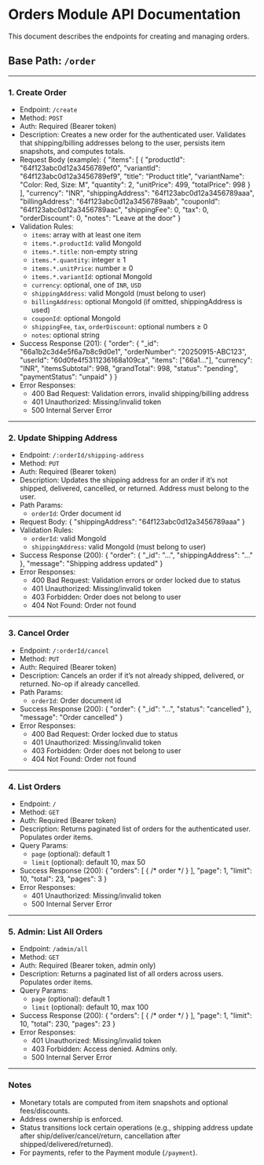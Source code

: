 # Orders Module API Documentation

This document describes the endpoints for creating and managing orders.

## Base Path: `/order`

---

### 1. Create Order

- Endpoint: `/create`
- Method: `POST`
- Auth: Required (Bearer token)
- Description: Creates a new order for the authenticated user. Validates that shipping/billing addresses belong to the user, persists item snapshots, and computes totals.
- Request Body (example):
  {
  "items": [
  {
  "productId": "64f123abc0d12a3456789ef0",
  "variantId": "64f123abc0d12a3456789ef9",
  "title": "Product title",
  "variantName": "Color: Red, Size: M",
  "quantity": 2,
  "unitPrice": 499,
  "totalPrice": 998
  }
  ],
  "currency": "INR",
  "shippingAddress": "64f123abc0d12a3456789aaa",
  "billingAddress": "64f123abc0d12a3456789aab",
  "couponId": "64f123abc0d12a3456789aac",
  "shippingFee": 0,
  "tax": 0,
  "orderDiscount": 0,
  "notes": "Leave at the door"
  }
- Validation Rules:
  - `items`: array with at least one item
  - `items.*.productId`: valid MongoId
  - `items.*.title`: non-empty string
  - `items.*.quantity`: integer ≥ 1
  - `items.*.unitPrice`: number ≥ 0
  - `items.*.variantId`: optional MongoId
  - `currency`: optional, one of `INR`, `USD`
  - `shippingAddress`: valid MongoId (must belong to user)
  - `billingAddress`: optional MongoId (if omitted, shippingAddress is used)
  - `couponId`: optional MongoId
  - `shippingFee`, `tax`, `orderDiscount`: optional numbers ≥ 0
  - `notes`: optional string
- Success Response (201):
  {
  "order": {
  "\_id": "66a1b2c3d4e5f6a7b8c9d0e1",
  "orderNumber": "20250915-ABC123",
  "userId": "60d0fe4f5311236168a109ca",
  "items": ["66a1..."],
  "currency": "INR",
  "itemsSubtotal": 998,
  "grandTotal": 998,
  "status": "pending",
  "paymentStatus": "unpaid"
  }
  }
- Error Responses:
  - 400 Bad Request: Validation errors, invalid shipping/billing address
  - 401 Unauthorized: Missing/invalid token
  - 500 Internal Server Error

---

### 2. Update Shipping Address

- Endpoint: `/:orderId/shipping-address`
- Method: `PUT`
- Auth: Required (Bearer token)
- Description: Updates the shipping address for an order if it’s not shipped, delivered, cancelled, or returned. Address must belong to the user.
- Path Params:
  - `orderId`: Order document id
- Request Body:
  {
  "shippingAddress": "64f123abc0d12a3456789aaa"
  }
- Validation Rules:
  - `orderId`: valid MongoId
  - `shippingAddress`: valid MongoId (must belong to user)
- Success Response (200):
  {
  "order": { "\_id": "...", "shippingAddress": "..." },
  "message": "Shipping address updated"
  }
- Error Responses:
  - 400 Bad Request: Validation errors or order locked due to status
  - 401 Unauthorized: Missing/invalid token
  - 403 Forbidden: Order does not belong to user
  - 404 Not Found: Order not found

---

### 3. Cancel Order

- Endpoint: `/:orderId/cancel`
- Method: `PUT`
- Auth: Required (Bearer token)
- Description: Cancels an order if it’s not already shipped, delivered, or returned. No-op if already cancelled.
- Path Params:
  - `orderId`: Order document id
- Success Response (200):
  {
  "order": { "\_id": "...", "status": "cancelled" },
  "message": "Order cancelled"
  }
- Error Responses:
  - 400 Bad Request: Order locked due to status
  - 401 Unauthorized: Missing/invalid token
  - 403 Forbidden: Order does not belong to user
  - 404 Not Found: Order not found

---

### 4. List Orders

- Endpoint: `/`
- Method: `GET`
- Auth: Required (Bearer token)
- Description: Returns paginated list of orders for the authenticated user. Populates order items.
- Query Params:
  - `page` (optional): default 1
  - `limit` (optional): default 10, max 50
- Success Response (200):
  {
  "orders": [ { /* order */ } ],
  "page": 1,
  "limit": 10,
  "total": 23,
  "pages": 3
  }
- Error Responses:
  - 401 Unauthorized: Missing/invalid token
  - 500 Internal Server Error

---

### 5. Admin: List All Orders

- Endpoint: `/admin/all`
- Method: `GET`
- Auth: Required (Bearer token, admin only)
- Description: Returns a paginated list of all orders across users. Populates order items.
- Query Params:
  - `page` (optional): default 1
  - `limit` (optional): default 10, max 100
- Success Response (200):
  {
  "orders": [ { /* order */ } ],
  "page": 1,
  "limit": 10,
  "total": 230,
  "pages": 23
  }
- Error Responses:
  - 401 Unauthorized: Missing/invalid token
  - 403 Forbidden: Access denied. Admins only.
  - 500 Internal Server Error

---

### Notes

- Monetary totals are computed from item snapshots and optional fees/discounts.
- Address ownership is enforced.
- Status transitions lock certain operations (e.g., shipping address update after ship/deliver/cancel/return, cancellation after shipped/delivered/returned).
- For payments, refer to the Payment module (`/payment`).
